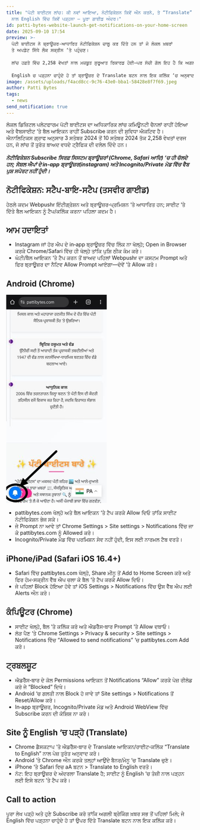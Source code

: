 ```yaml
---
title: "ਪੱਟੀ ਬਾਈਟਸ ਲਾਂਚ: ਕੀ ਨਵਾਂ ਆਇਆ, ਨੋਟੀਫਿਕੇਸ਼ਨ ਕਿਵੇਂ ਔਨ ਕਰਨੇ, ਤੇ “Translate”
  ਨਾਲ English ਵਿੱਚ ਕਿਵੇਂ ਪੜ੍ਹਨਾ — ਪੂਰਾ ਗਾਈਡ ਅੰਦਰ।"
id: patti-bytes-website-launch-get-notifications-on-your-home-screen
date: 2025-09-10 17:54
preview: >-
  ਪੱਟੀ ਬਾਈਟਸ ਨੇ ਬ੍ਰਾਊਜ਼ਰ‑ਆਧਾਰਿਤ ਨੋਟੀਫਿਕੇਸ਼ਨ ਚਾਲੂ ਕਰ ਦਿੱਤੇ ਹਨ ਤਾਂ ਜੋ ਲੋਕਲ ਖ਼ਬਰਾਂ
  ਤੇ ਅਪਡੇਟ ਸਿੱਧੇ ਲੌਕ ਸਕ੍ਰੀਨ ‘ਤੇ ਪਹੁੰਚਣ।

  ਲਾਂਚ ਹਫ਼ਤੇ ਵਿੱਚ 2,258 ਵੇਖਤਾਂ ਨਾਲ ਮਜ਼ਬੂਤ ਸ਼ੁਰੂਆਤ ਰਿਕਾਰਡ ਹੋਈ—ਪਰ ਸੱਚੀ ਗੱਲ ਇਹ ਹੈ ਕਿ ਅਗਲਾ ਵੱਡਾ ਅਪਡੇਟ ਸਭ ਤੋਂ ਪਹਿਲਾਂ ਕਿਸਦੇ ਫੋਨ ‘ਤੇ ਪਹੁੰਚੇਗਾ, ਇਹ ਫ਼ੈਸਲਾ ਇੱਕ Tap ਨਾਲ ਹੋ ਸਕਦਾ ਹੈ; ਪੂਰਾ ਲੇਖ ਖੋਲ੍ਹੋ ਅਤੇ ਨੋਟੀਫਿਕੇਸ਼ਨ ਔਨ ਕਰੋ।

  English ਚ ਪੜ੍ਹਨਾ ਚਾਹੁੰਦੇ ਹੋ ਤਾਂ ਬ੍ਰਾਊਜ਼ਰ ਦੇ Translate ਬਟਨ ਨਾਲ ਇਕ ਕਲਿੱਕ ‘ਚ ਅਨੁਵਾਦ ਕਰੋ।
image: /assets/uploads/f4acd8cc-9c76-43e0-bba1-58428e8f7f69.jpeg
author: Patti Bytes
tags:
  - news
send_notification: true
---
```

ਲੋਕਲ ਡਿਜ਼ਿਟਲ ਪਲੇਟਫਾਰਮ ਪੱਟੀ ਬਾਈਟਸ ਦਾ ਅਧਿਕਾਰਿਕ ਲਾਂਚ ਕਮਿਊਨਟੀ ਚੈਨਲਾਂ ਰਾਹੀਂ ਹੋਇਆ ਅਤੇ ਵੈਬਸਾਈਟ ‘ਤੇ ਬੈਲ ਆਇਕਨ ਰਾਹੀਂ Subscribe ਕਰਨ ਦੀ ਸੁਵਿਧਾ ਐਕਟਿਵ ਹੈ।\
ਐਨਾਲਿਟਿਕਸ ਗ੍ਰਾਫ ਅਨੁਸਾਰ 3 ਸਤੰਬਰ 2024 ਤੋਂ 10 ਸਤੰਬਰ 2024 ਤੱਕ 2,258 ਵੇਖਤਾਂ ਦਰਜ ਹਨ, ਜੋ ਲਾਂਚ ਤੋਂ ਤੁਰੰਤ ਬਾਅਦ ਵਧਦੇ ਟ੍ਰੈਫਿਕ ਦੀ ਦਲੇਲ ਦਿੰਦੇ ਹਨ।\
\
***ਨੋਟੀਫਿਕੇਸ਼ਨ Subscribe ਸਿਰਫ਼ ਸਿਸਟਮ ਬ੍ਰਾਊਜ਼ਰਾਂ (Chrome, Safari ਆਦਿ) ‘ਚ ਹੀ ਚੱਲਦੇ ਹਨ; ਸੋਸ਼ਲ ਐਪਾਂ ਦੇ in‑app ਬ੍ਰਾਊਜ਼ਰ(instagram) ਅਤੇ Incognito/Private ਮੋਡ ਵਿੱਚ ਵੈਬ ਪੁਸ਼ ਸਪੋਰਟ ਨਹੀਂ ਹੁੰਦੀ।***[](https://pushalert.co/documentation/browser-support)

## ਨੋਟੀਫਿਕੇਸ਼ਨ: ਸਟੈਪ‑ਬਾਇ‑ਸਟੈਪ (ਤਸਵੀਰ ਗਾਈਡ)

ਹੇਠਲੇ ਕਦਮ Webpushr ਇੰਟੀਗ੍ਰੇਸ਼ਨ ਅਤੇ ਬ੍ਰਾਊਜ਼ਰ‑ਪ੍ਰਮਿਸ਼ਨ ‘ਤੇ ਆਧਾਰਿਤ ਹਨ; ਸਾਈਟ ‘ਤੇ ਦਿੱਤੇ ਬੈਲ ਆਇਕਨ ਨੂੰ ਟੈਪ/ਕਲਿੱਕ ਕਰਨਾ ਪਹਿਲਾ ਕਦਮ ਹੈ।[](https://www.webpushr.com/docs/manual-integration)

## ਆਮ ਹਦਾਇਤਾਂ

* Instagram ਜਾਂ ਹੋਰ ਐਪ ਦੇ in‑app ਬ੍ਰਾਊਜ਼ਰ ਵਿੱਚ ਲਿੰਕ ਨਾ ਖੋਲ੍ਹੋ; Open in Browser ਕਰਕੇ Chrome/Safari ਵਿੱਚ ਹੀ ਖੋਲ੍ਹੋ ਤਾਂਕਿ ਪੁਸ਼ਿ ਠੀਕ ਕੰਮ ਕਰੇ।[](http://docs.pushowl.com/en/articles/2320685-in-app-browsers-from-social-media-apps-don-t-load-the-required-code-to-collect-web-push-subscribers)
* ਘੰਟੀ/ਬੈਲ ਆਇਕਨ ‘ਤੇ ਟੈਪ ਕਰਨ ਤੋਂ ਬਾਅਦ ਪਹਿਲਾਂ Webpushr ਦਾ ਕਸਟਮ Prompt ਅਤੇ ਫਿਰ ਬ੍ਰਾਊਜ਼ਰ ਦਾ ਨੈਟਿਵ Allow Prompt ਆਏਗਾ—ਦੋਵੇਂ ‘ਤੇ Allow ਕਰੋ।[](https://www.webpushr.com/customizable-prompts)

## Android (Chrome)

<!--StartFragment-->

![](/assets/uploads/e513013f-3416-4ef6-862b-863163b0f4ac.jpeg)

<!--EndFragment-->

* pattibytes.com ਖੋਲ੍ਹੋ ਅਤੇ ਬੈਲ ਆਇਕਨ ‘ਤੇ ਟੈਪ ਕਰਕੇ Allow ਦਿਓ ਤਾਂਕਿ ਸਾਈਟ ਨੋਟੀਫਿਕੇਸ਼ਨ ਭੇਜ ਸਕੇ।[](https://support.google.com/chrome/answer/3220216?hl=en&co=GENIE.Platform%3DAndroid)
* ਜੇ Prompt ਨਾ ਆਵੇ ਤਾਂ Chrome Settings > Site settings > Notifications ਵਿੱਚ ਜਾ ਕੇ pattibytes.com ਨੂੰ Allowed ਕਰੋ।[](https://www.engagelab.com/blog/how-to-enable-chrome-notifications-in-three-ways)
* Incognito/Private ਮੋਡ ਵਿੱਚ ਪਰਮਿਸ਼ਨ ਸੇਵ ਨਹੀਂ ਹੁੰਦੀ, ਇਸ ਲਈ ਨਾਰਮਲ ਟੈਬ ਵਰਤੋ।[](https://pushalert.co/documentation/browser-support)

## iPhone/iPad (Safari iOS 16.4+)

* Safari ਵਿੱਚ pattibytes.com ਖੋਲ੍ਹੋ, Share ਮੀਨੂ ਤੋਂ Add to Home Screen ਕਰੋ ਅਤੇ ਫਿਰ ਹੋਮ‑ਸਕ੍ਰੀਨ ਵੈੱਬ ਐਪ ਚਲਾ ਕੇ ਬੈਲ ‘ਤੇ ਟੈਪ ਕਰਕੇ Allow ਦਿਓ।[](https://webkit.org/blog/13878/web-push-for-web-apps-on-ios-and-ipados/)
* ਜੇ ਪਹਿਲਾਂ Block ਹੋਇਆ ਹੋਵੇ ਤਾਂ iOS Settings > Notifications ਵਿੱਚ ਉਸ ਵੈੱਬ ਐਪ ਲਈ Alerts ਔਨ ਕਰੋ।[](https://webkit.org/blog/13878/web-push-for-web-apps-on-ios-and-ipados/)

## ਕੰਪਿਊਟਰ (Chrome)

* ਸਾਈਟ ਖੋਲ੍ਹੋ, ਬੈਲ ‘ਤੇ ਕਲਿੱਕ ਕਰੋ ਅਤੇ ਐਡਰੈੱਸ‑ਬਾਰ Prompt ‘ਤੇ Allow ਦਬਾਓ।[](https://support.google.com/chrome/answer/3220216?hl=en&co=GENIE.Platform%3DDesktop)
* ਲੋੜ ਪੈਣ ‘ਤੇ Chrome Settings > Privacy & security > Site settings > Notifications ਵਿੱਚ “Allowed to send notifications” ‘ਚ pattibytes.com Add ਕਰੋ।[](https://www.engagelab.com/blog/how-to-enable-chrome-notifications-in-three-ways)

## ਟ੍ਰਬਲਸ਼ੂਟ

* ਐਡਰੈੱਸ‑ਬਾਰ ਦੇ ਕੋਲ Permissions ਆਇਕਨ ਤੋਂ Notifications “Allow” ਕਰਕੇ ਪੇਜ਼ ਰੀਲੋਡ ਕਰੋ ਜੇ “Blocked” ਦਿਖੇ।[](https://support.google.com/chrome/answer/3220216?hl=en&co=GENIE.Platform%3DDesktop)
* Android ‘ਚ ਗਲਤੀ ਨਾਲ Block ਹੋ ਜਾਵੇ ਤਾਂ Site settings > Notifications ਤੋਂ Reset/Allow ਕਰੋ।[](https://support.google.com/chrome/answer/3220216?hl=en&co=GENIE.Platform%3DAndroid)
* In‑app ਬ੍ਰਾਊਜ਼ਰ, Incognito/Private ਮੋਡ ਅਤੇ Android WebView ਵਿੱਚ Subscribe ਕਰਨ ਦੀ ਕੋਸ਼ਿਸ਼ ਨਾ ਕਰੋ।[](https://developer.clevertap.com/docs/web-push)

## Site ਨੂੰ English ‘ਚ ਪੜ੍ਹੋ (Translate)

* Chrome ਡੈਸਕਟਾਪ ‘ਤੇ ਐਡਰੈੱਸ‑ਬਾਰ ਦੇ Translate ਆਇਕਨ/ਰਾਈਟ‑ਕਲਿੱਕ “Translate to English” ਨਾਲ ਪੇਜ਼ ਤੁਰੰਤ ਅਨੁਵਾਦ ਕਰੋ।[](https://support.google.com/chrome/answer/173424?hl=en&co=GENIE.Platform%3DDesktop)
* Android ‘ਤੇ Chrome ਔਨ ਕਰਕੇ ਤਲ੍ਹਾਂ ਆਉਂਦੇ ਬੈਨਰ/ਮੇਨੂ ‘ਚ Translate ਚੁਣੋ।[](https://support.google.com/chrome/answer/173424?hl=en&co=GENIE.Platform%3DAndroid)
* iPhone ‘ਤੇ Safari ਵਿਚ aA ਬਟਨ > Translate to English ਵਰਤੋ।[](https://www.macrumors.com/how-to/safari-webpage-translation-ios/)
* ਨੋਟ: ਇਹ ਬ੍ਰਾਊਜ਼ਰ ਦੇ ਅੰਦਰਲਾ Translate ਹੈ; ਸਾਈਟ ਨੂੰ English ‘ਚ ਤੇਜ਼ੀ ਨਾਲ ਪੜ੍ਹਨ ਲਈ ਇਸੇ ਬਟਨ ‘ਤੇ ਟੈਪ ਕਰੋ।[](https://support.apple.com/en-in/guide/iphone/iph1fbef4daa/ios)

## Call to action

ਪੂਰਾ ਲੇਖ ਪੜ੍ਹੋ ਅਤੇ ਹੁਣੇ Subscribe ਕਰੋ ਤਾਂਕਿ ਅਗਲੀ ਬ੍ਰੇਕਿੰਗ ਖ਼ਬਰ ਸਭ ਤੋਂ ਪਹਿਲਾਂ ਮਿਲੇ; ਜੇ English ਵਿੱਚ ਪੜ੍ਹਨਾ ਚਾਹੁੰਦੇ ਹੋ ਤਾਂ ਉਪਰ ਦਿੱਤੇ Translate ਬਟਨ ਨਾਲ ਇਕ ਕਲਿੱਕ ਕਰੋ।[](https://support.google.com/chrome/answer/173424?hl=en&co=GENIE.Platform%3DDesktop)